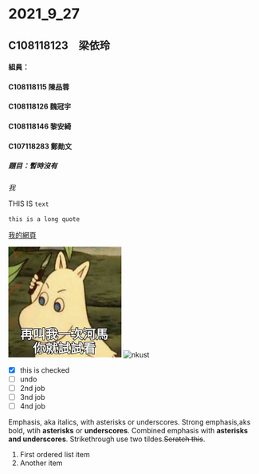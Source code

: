# 2021_9_27

## C108118123　梁依玲

#### 組員：
#### C108118115 陳品蓉
#### C108118126 魏冠宇
#### C108118146 黎安綺
#### C107118283 鄭勛文

##### 題目：暫時沒有
*我*

THIS IS `text`

```
this is a long quote
```

[我的網頁](https://www.nkust.edu.tw/)

![8888](https://github.com/haixiao10/2021_9_27/blob/main/8888.jpg)
![nkust](https://camo.githubusercontent.com/e533e65dceda64bfe36cb9bbb8f28c8a28477ca5215e8a02e6020f3378975b1e/68747470733a2f2f7777772e6e6b7573742e6564752e74772f7661722f66696c652f302f313030302f696d672f3531332f3138323531333839372e706e67)


- [x] this is checked
- [ ] undo
- [ ] 2nd job
- [ ] 3nd job
- [ ] 4nd job

Emphasis, aka italics, with asterisks or underscores.
Strong emphasis,aks bold, wtih **asterisks** or **underscores**.
Combined emphasis with **asterisks and underscores**.
Strikethrough use two tildes.~~Seratch this~~.

1. First ordered list item
2. Another item
  
